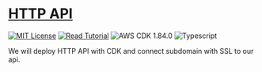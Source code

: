 # [HTTP API](https://apoorv.blog/posts/deploy-http-api-with-cdk.html)

[![MIT License](https://badgen.now.sh/badge/License/MIT/blue)](https://github.com/apoorvmote/cdk-examples/blob/master/License.md)
[![Read Tutorial](https://badgen.now.sh/badge/Read/Tutorial/purple)](https://apoorv.blog/posts/deploy-http-api-with-cdk.html)
![AWS CDK 1.84.0](https://badgen.net/badge/aws-cdk/1.84.0/yellow)
![Typescript](https://badgen.net/badge/icon/typescript?icon=typescript&label)

We will deploy HTTP API with CDK and connect subdomain with SSL to our api. 